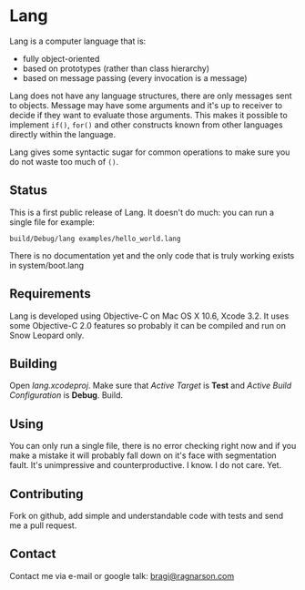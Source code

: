 Lang
====

Lang is a computer language that is:
* fully object-oriented
* based on prototypes (rather than class hierarchy)
* based on message passing (every invocation is a message)

Lang does not have any language structures, there are only messages sent to objects. Message may have some arguments and it's up to receiver to decide if they want to evaluate those arguments. This makes it possible to implement `if()`, `for()` and other constructs known from other languages directly within the language.

Lang gives some syntactic sugar for common operations to make sure you do not waste too much of `()`.

Status
------

This is a first public release of Lang. It doesn't do much: you can run a single file for example:

`build/Debug/lang examples/hello_world.lang`

There is no documentation yet and the only code that is truly working exists in system/boot.lang

Requirements
------------

Lang is developed using Objective-C on Mac OS X 10.6, Xcode 3.2. It uses some Objective-C 2.0 features so probably it can be compiled and run on Snow Leopard only.

Building
--------

Open *lang.xcodeproj*. Make sure that *Active Target* is **Test** and *Active Build Configuration* is **Debug**. Build.

Using
-----

You can only run a single file, there is no error checking right now and if you make a mistake it will probably fall down on it's face with segmentation fault. It's unimpressive and counterproductive. I know. I do not care. Yet.

Contributing
------------

Fork on github, add simple and understandable code with tests and send me a pull request.

Contact
-------

Contact me via e-mail or google talk: bragi@ragnarson.com

